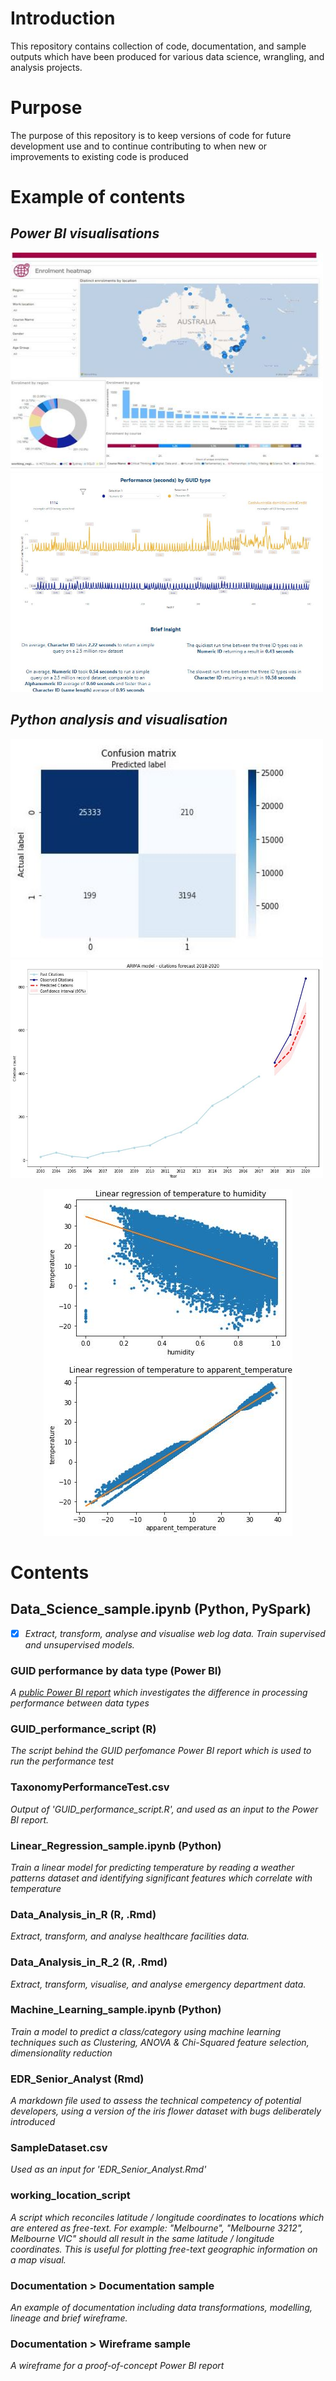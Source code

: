 # Introduction

This repository contains collection of code, documentation, and sample outputs which have been produced for various data science, wrangling, and analysis projects. 

# Purpose

The purpose of this repository is to keep versions of code for future development use and to continue contributing to when new or improvements to existing code is produced 

# Example of contents

## _Power BI visualisations_

<img src="https://github.com/DarthVidarr/Repos/blob/main/heatmap.JPG" width="500" height="350"> <img src="https://github.com/DarthVidarr/Repos/blob/main/Performance_Test_image.JPG" width="500" height="350">

## _Python analysis and visualisation_

<img src="https://github.com/DarthVidarr/Repos/blob/main/Confusion_Matrix_image.JPG" width="500" height="350"> <img src="https://github.com/DarthVidarr/Repos/blob/main/ARIMA_model.JPG" width="500" height="350">

<p align='center'>
<img src="https://github.com/DarthVidarr/Repos/blob/main/linear_regression.JPG"> 
</p>

# Contents

## Data_Science_sample.ipynb (Python, PySpark)
- [x] _Extract, transform, analyse and visualise web log data. Train supervised and unsupervised models._

### GUID performance by data type (Power BI)
_A [public Power BI report](https://app.powerbi.com/view?r=eyJrIjoiMjQ2MWM5ZTUtMDJlYi00YThlLWE5MGUtMGIwNzQ5Y2E0N2RjIiwidCI6ImU3ZTAzMWZjLWY1MGEtNDA2OS05NWE5LTZmNGQ4OTgxYzdmMiJ9)
 which investigates the difference in processing performance between data types_

### GUID_performance_script (R)
_The script behind the GUID perfomance Power BI report which is used to run the performance test_

### TaxonomyPerformanceTest.csv

_Output of 'GUID_performance_script.R', and used as an input to the Power BI report._

### Linear_Regression_sample.ipynb (Python)

_Train a linear model for predicting temperature by reading a weather patterns dataset and identifying significant features which correlate with temperature_

### Data_Analysis_in_R (R, .Rmd)
_Extract, transform, and analyse healthcare facilities data._

### Data_Analysis_in_R_2 (R, .Rmd)

_Extract, transform, visualise, and analyse emergency department data._

### Machine_Learning_sample.ipynb (Python)

_Train a model to predict a class/category using machine learning techniques such as Clustering, ANOVA & Chi-Squared feature selection, dimensionality reduction_

### EDR_Senior_Analyst (Rmd)
_A markdown file used to assess the technical competency of potential developers, using a version of the iris flower dataset with bugs deliberately introduced_

### SampleDataset.csv
_Used as an input for 'EDR_Senior_Analyst.Rmd'_

### working_location_script

_A script which reconciles latitude / longitude coordinates to locations which are entered as free-text. For example: "Melbourne", "Melbourne 3212", Melbourne VIC" should all result in the same latitude / longitude coordinates. This is useful for plotting free-text geographic information on a map visual._

### Documentation > Documentation sample

_An example of documentation including data transformations, modelling, lineage and brief wireframe._

### Documentation > Wireframe sample

_A wireframe for a proof-of-concept Power BI report_

